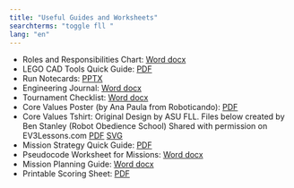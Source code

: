 ```yaml
---
title: "Useful Guides and Worksheets"
searchterms: "toggle fll "
lang: "en"
---
```

 <ul>
<li >Roles and Responsibilities Chart:
<a href="translations/en-us/fll/RolesandResponsibilities.docx">Word docx</a>
 </li>

<li >LEGO CAD Tools Quick Guide:
<a href="translations/en-us/fll/LEGOCAD.pdf">PDF</a>
</li>
<li >Run Notecards:
<a href="translations/en-us/fll/RunNotecards.pptx">PPTX</a>
<li >Engineering Journal:
<a href="translations/en-us/fll/EngJournal2017.docx">Word docx</a>
</li>
<li >Tournament Checklist:
<a href="translations/en-us/fll/TournamentChecklist.docx">Word docx</a>
</li>
</li>
<li >Core Values Poster (by Ana Paula from Roboticando):
<a href="translations/en-us/fll/CoreValuesPoster.pdf">PDF</a>
</li>
<li >Core Values Tshirt:
Original Design by ASU FLL. Files below created by Ben Stanley (Robot Obedience School)
Shared with permission on EV3Lessons.com
<a href="translations/en-us/fll/CoreValuesTshirt.pdf">PDF</a>
<a href="translations/en-us/fll/CoreValuesTshirt.svg">SVG</a>
</li>
<li >Mission Strategy Quick Guide:
<a href="translations/en-us/fll/FLLStrategy.pdf">PDF</a>
</li>
<li >Pseudocode Worksheet for Missions:
<a href="translations/en-us/fll/FLLMissionPseudocode.docx">Word docx</a>
</li>
<li >Mission Planning Guide:
<a href="translations/en-us/fll/MissionPlanningGuide.docx">Word docx</a>
</li>
<li >Printable Scoring Sheet:
<a href="translations/en-us/fll/EV3LessonsScorer.pdf">PDF</a>
</li>


 </ul>
